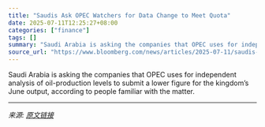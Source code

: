 ```yaml
---
title: "Saudis Ask OPEC Watchers for Data Change to Meet Quota"
date: 2025-07-11T12:25:27+08:00
categories: ["finance"]
tags: []
summary: "Saudi Arabia is asking the companies that OPEC uses for independent analysis of oil-production levels to submit a lower figure for the kingdom’s June output, according to people familiar with the matt"
source_url: "https://www.bloomberg.com/news/articles/2025-07-11/saudis-ask-opec-watchers-for-data-change-to-stay-within-quota"
---
```


Saudi Arabia is asking the companies that OPEC uses for independent analysis of oil-production levels to submit a lower figure for the kingdom’s June output, according to people familiar with the matter.

---

*来源: [原文链接](https://www.bloomberg.com/news/articles/2025-07-11/saudis-ask-opec-watchers-for-data-change-to-stay-within-quota)*
